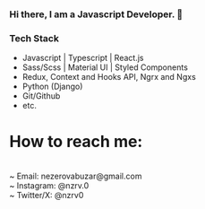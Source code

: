 ### Hi there, I am a Javascript Developer. 👋

### Tech Stack
- Javascript | Typescript | React.js
- Sass/Scss | Material UI | Styled Components
- Redux, Context and Hooks API, Ngrx and Ngxs
- Python (Django)
- Git/Github
- etc.

# How to reach me:
 <br>
 ~ Email: nezerovabuzar@gmail.com
 <br>
 ~ Instagram: @nzrv.0
 <br>
 ~ Twitter/X: @nzrv0
